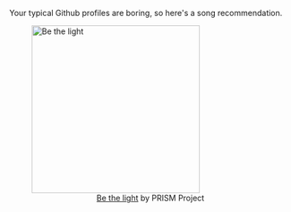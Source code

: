Your typical Github profiles are boring, so here's a song recommendation.
<figure><img width="300" height="300" src="https://i.scdn.co/image/ab67616d0000b273998c98606e31a6a9b206102f" alt="Be the light" /><figcaption align="center"><a href="https://open.spotify.com/track/6inVdjRYIrOzcNju90eelc" target="_blank">Be the light</a> by PRISM Project</figcaption></figure>
